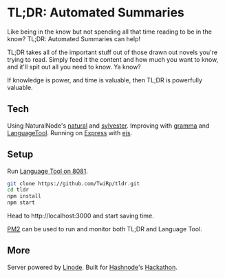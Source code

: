 # TL;DR: Automated Summaries

Like being in the know but not spending all that time reading to be in the know? TL;DR: Automated Summaries can help!

TL;DR takes all of the important stuff out of those drawn out novels you're trying to read. Simply feed it the content and how much you want to know, and it'll spit out all you need to know. Ya know?

If knowledge is power, and time is valuable, then TL;DR is powerfully valuable.

## Tech

Using NaturalNode's [natural](https://github.com/NaturalNode/natural) and [sylvester](https://github.com/NaturalNode/node-sylvester).
Improving with [gramma](https://caderek.github.io/gramma/) and [LanguageTool](https://languagetool.org).
Running on [Express](https://expressjs.com/) with [ejs](https://ejs.co/).

## Setup

Run [Language Tool on 8081](https://dev.languagetool.org/http-server.html).

```bash
git clone https://github.com/TwiRp/tldr.git
cd tldr
npm install
npm start
```

Head to http://localhost:3000 and start saving time.

[PM2](https://pm2.keymetrics.io) can be used to run and monitor both TL;DR and Language Tool.

## More

Server powered by [Linode](https://www.linode.com/). Built for [Hashnode](https://hashnode.com/)'s [Hackathon](https://townhall.hashnode.com/build-with-linode-hackathon-june-2022?source=hashnode_countdown).
